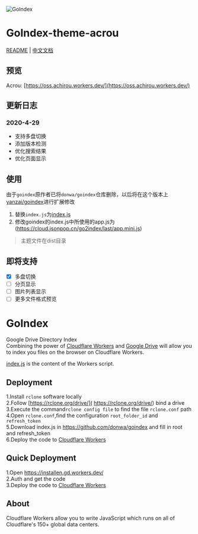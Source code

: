 ![GoIndex](https://raw.githubusercontent.com/donwa/goindex/master/themes/logo.png)  

# GoIndex-theme-acrou

[README](README.md) | [中文文档](README_zh.md)

## 预览  

Acrou: [https://oss.achirou.workers.dev/](https://oss.achirou.workers.dev/) 

## 更新日志

### 2020-4-29

- 支持多盘切换
- 添加版本检测
- 优化搜索结果
- 优化页面显示

## 使用

由于`goindex`原作者已将`donwa/goindex`仓库删除，以后将在这个版本上[yanzai/goindex](https://github.com/yanzai/goindex)进行扩展修改

1. 替换`index.js`为[index.js](https://oss.achirou.workers.dev/0:/go2index/index.js?a=view)
2. 修改goindex的index.js中所使用的app.js为(https://cloud.jsonpop.cn/go2index/last/app.mini.js)

> 主题文件在dist目录

## 即将支持

- [x] 多盘切换
- [ ] 分页显示
- [ ] 图片列表显示
- [ ] 更多文件格式预览

GoIndex  
====

Google Drive Directory Index  
Combining the power of [Cloudflare Workers](https://workers.cloudflare.com/) and [Google Drive](https://www.google.com/drive/) will allow you to index you files on the browser on Cloudflare Workers.    

[index.js](https://github.com/donwa/goindex/) is the content of the Workers script.  

## Deployment  

1.Install `rclone` software locally  
2.Follow [https://rclone.org/drive/]( https://rclone.org/drive/) bind a drive  
3.Execute the command`rclone config file` to find the file `rclone.conf` path  
4.Open `rclone.conf`,find the configuration `root_folder_id` and `refresh_token`  
5.Download index.js in https://github.com/donwa/goindex and fill in root and refresh_token  
6.Deploy the code to [Cloudflare Workers](https://www.cloudflare.com/)

## Quick Deployment  

1.Open https://installen.gd.workers.dev/  
2.Auth and get the code  
3.Deploy the code to [Cloudflare Workers](https://www.cloudflare.com/)  



## About  

Cloudflare Workers allow you to write JavaScript which runs on all of Cloudflare's 150+ global data centers.  
